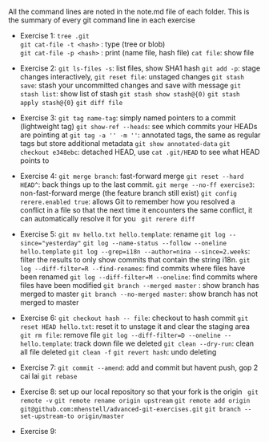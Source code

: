 All the command lines are noted in the note.md file of each folder. 
This is the summary of every git command line in each exercise

- Exercise 1:
`tree .git` \
`git cat-file -t <hash>` : type (tree or blob) \
`git cat-file -p <hash>` : print (name file, hash file)
`cat file`: show file

 - Exercise 2:
`git ls-files -s`: list files, show SHA1 hash
`git add -p`: stage changes interactively, 
`git reset file`: unstaged changes
`git stash save`: stash your uncommitted changes and save with message
`git stash list`: show list of stash
`git stash show stash@{0)`
`git stash apply stash@{0}`
`git diff file`

- Exercise 3:
`git tag name-tag`: simply named pointers to a commit (lightweight tag)
`git show-ref --heads`: see which commits your HEADs are pointing at
`git tag -a '' -m ''`: annotated tags, the same as regular tags but store additional metadata
`git show annotated-data`
`git checkout e348ebc`: detached HEAD, use `cat .git/HEAD` to see what HEAD points to

- Exercise 4:
`git merge branch`: fast-forward merge
`git reset --hard HEAD^`: back things up to the last commit.
`git merge --no-ff exercise3`: non-fast-forward merge (the feature branch still exist)
`git config rerere.enabled true`: allows Git to remember how you resolved a conflict in a file so that the next time it encounters the same conflict, it can automatically resolve it for you
` git rerere diff`

- Exercise 5:
`git mv hello.txt hello.template`: rename
`git log --since="yesterday"`
`git log --name-status --follow --oneline hello.template`
`git log --grep=i18n --author=nina --since=2.weeks`:  filter the results to only show commits that contain the string i18n.
`git log --diff-filter=R --find-renames`: find commits where files have been renamed
`git log --diff-filter=M --oneline`: find commits where files have been modified
`git branch --merged master` : show branch has merged to master
`git branch --no-merged master`:  show branch has not merged to master

- Exercise 6:
`git checkout hash -- file`: checkout to hash commit
`git reset HEAD hello.txt`: reset it to unstage it and clear the staging area
`git rm file`: remove file
`git log --diff-filter=D --oneline -- hello.template`: track down file we deleted
`git clean --dry-run`: clean all file deleted
`git clean -f`
`git revert hash`: undo deleting

- Exercise 7:
`git commit --amend`: add and commit but havent push, gop 2 cai lai 
`git rebase`

- Exercise 8: set up our local repository so that your fork is the origin
` git remote -v`
`git remote rename origin upstream`
`git remote add origin git@github.com:mhenstell/advanced-git-exercises.git`
`git branch --set-upstream-to origin/master`

- Exercise 9:
` `
